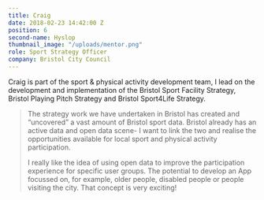 ```yaml
---
title: Craig
date: 2018-02-23 14:42:00 Z
position: 6
second-name: Hyslop
thumbnail_image: "/uploads/mentor.png"
role: Sport Strategy Officer
company: Bristol City Council
---
```


Craig is part of the sport & physical activity development team, I lead on the development and implementation of the Bristol Sport Facility Strategy, Bristol Playing Pitch Strategy and Bristol Sport4Life Strategy.

> The strategy work we have undertaken in Bristol has created and “uncovered” a vast amount of Bristol sport data. Bristol already has an active data and open data scene- I want to link the two and realise the opportunities available for local sport and physical activity participation.
>
> I really like the idea of using open data to improve the participation experience for specific user groups. The potential to develop an App focussed on, for example, older people, disabled people or people visiting the city. That concept is very exciting!